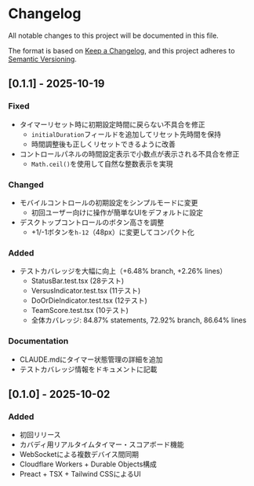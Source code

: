 # Changelog

All notable changes to this project will be documented in this file.

The format is based on [Keep a Changelog](https://keepachangelog.com/en/1.0.0/),
and this project adheres to [Semantic Versioning](https://semver.org/spec/v2.0.0.html).

## [0.1.1] - 2025-10-19

### Fixed
- タイマーリセット時に初期設定時間に戻らない不具合を修正
  - `initialDuration`フィールドを追加してリセット先時間を保持
  - 時間調整後も正しくリセットできるように改善
- コントロールパネルの時間設定表示で小数点が表示される不具合を修正
  - `Math.ceil()`を使用して自然な整数表示を実現

### Changed
- モバイルコントロールの初期設定をシンプルモードに変更
  - 初回ユーザー向けに操作が簡単なUIをデフォルトに設定
- デスクトップコントロールのボタン高さを調整
  - +1/-1ボタンを`h-12`（48px）に変更してコンパクト化

### Added
- テストカバレッジを大幅に向上（+6.48% branch, +2.26% lines）
  - StatusBar.test.tsx (28テスト)
  - VersusIndicator.test.tsx (11テスト)
  - DoOrDieIndicator.test.tsx (12テスト)
  - TeamScore.test.tsx (10テスト)
  - 全体カバレッジ: 84.87% statements, 72.92% branch, 86.64% lines

### Documentation
- CLAUDE.mdにタイマー状態管理の詳細を追加
- テストカバレッジ情報をドキュメントに記載

## [0.1.0] - 2025-10-02

### Added
- 初回リリース
- カバディ用リアルタイムタイマー・スコアボード機能
- WebSocketによる複数デバイス間同期
- Cloudflare Workers + Durable Objects構成
- Preact + TSX + Tailwind CSSによるUI
